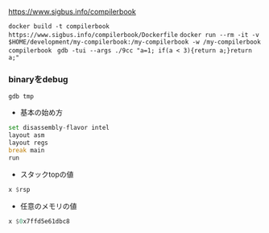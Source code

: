 https://www.sigbus.info/compilerbook

 `docker build -t compilerbook https://www.sigbus.info/compilerbook/Dockerfile`
`docker run --rm -it -v $HOME/development/my-compilerbook:/my-compilerbook -w /my-compilerbook compilerbook
`
`gdb -tui --args ./9cc "a=1; if(a < 3){return a;}return a;"`


### binaryをdebug
`gdb tmp`
* 基本の始め方
```asm
set disassembly-flavor intel
layout asm
layout regs
break main
run
```

* スタックtopの値
```asm
x $rsp
```

* 任意のメモリの値
```asm
x $0x7ffd5e61dbc8
```
